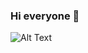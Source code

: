 ### Hi everyone 👋
![Alt Text](https://www.google.com/url?sa=i&url=https%3A%2F%2Fcommons.wikimedia.org%2Fwiki%2FFile%3AGoogle-flutter-logo.png&psig=AOvVaw1fQ3DujkHduc8wasEV5TQx&ust=1626780376500000&source=images&cd=vfe&ved=0CAsQjRxqFwoTCNC4gaaD7_ECFQAAAAAdAAAAABAJ)
